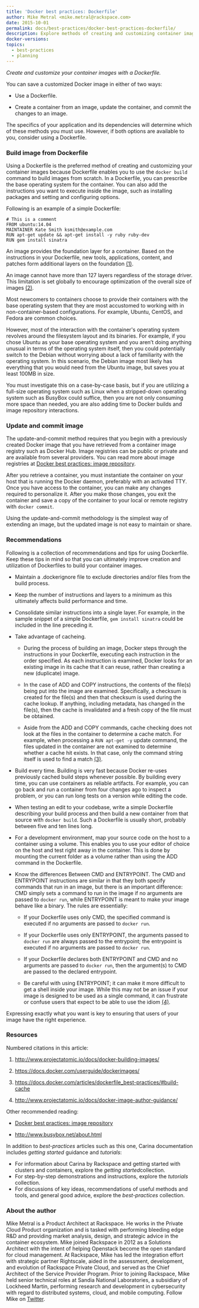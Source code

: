 ```yaml
---
title: 'Docker best practices: Dockerfile'
author: Mike Metral <mike.metral@rackspace.com>
date: 2015-10-01
permalink: docs/best-practices/docker-best-practices-dockerfile/
description: Explore methods of creating and customizing container images
docker-versions:
topics:
  - best-practices
  - planning
---
```


*Create and customize your container images with a Dockerfile.*

You can save a customized Docker image in either of two ways:

- Use a Dockerfile.

- Create a container from an image,
  update the container,
  and commit the changes to an image.

The specifics of your application and its dependencies will determine which of these methods you must use. However, if both options are available to you,
consider using a Dockerfile.

### Build image from Dockerfile

Using a Dockerfile is the preferred method of creating and customizing your
container images because Dockerfile enables you to use
the `docker build` command to
build images from scratch. In a Dockerfile, you can prescribe the base
operating system for the container. You can also add the instructions you want to
execute inside the image, such as installing packages and setting and
configuring options.

Following is an example of a simple Dockerfile:

```
# This is a comment
FROM ubuntu:14.04
MAINTAINER Kate Smith ksmith@example.com
RUN apt-get update && apt-get install -y ruby ruby-dev
RUN gem install sinatra
```

An image provides the foundation layer for a container.
Based on the instructions in your Dockerfile,
new tools, applications, content, and patches form additional layers
on the foundation [(1)](#resources).

An image cannot have more than 127 layers regardless of the
storage driver. This limitation is set globally to encourage
optimization of the overall size of images [(2)](#resources).

Most newcomers to containers choose to provide their containers with
the base operating system that they are most accustomed to working with
in non-container-based configurations. For example, Ubuntu, CentOS, and Fedora
are common choices.

However, most of the interaction with the container's
operating system revolves around the filesystem layout and its binaries.
For example,
if you chose Ubuntu as your base operating system and you aren’t doing anything
unusual in terms of the operating system itself, then you could potentially
switch to the Debian without worrying about a lack of familiarity with the operating system. In this scenario, the Debian image most likely has everything that you would need from the Ubuntu image, but
saves you at least 100MB in size.

You must investigate this on a case-by-case basis,
but if you are utilizing a full-size operating system such as Linux
when a stripped-down operating system such as BusyBox could suffice,
then you are not only consuming more space than needed, you are also adding
time to Docker builds and image repository interactions.

### Update and commit image

The update-and-commit method requires that you begin with a previously created
Docker image that you have retrieved from a container
image registry such as Docker Hub.
Image registries can be public or private and are available from several providers.
You can read more about image registries at
[Docker best practices: image repository](../docker-best-practices-image-repository/).

After you retrieve a container,
you must instantiate the container on your host that is running the Docker daemon,
preferably with an activated TTY. Once you
have access to the container, you can make any changes required to
personalize it. After you make those changes, you exit the container and
save a copy of the container to your local or
remote registry with `docker commit`.

Using the update-and-commit methodology is the simplest way of
extending an image, but the updated image is not easy to maintain or share.

### Recommendations

Following is a collection of recommendations and tips
for using Dockerfile.
Keep these tips in mind so that you can ultimately improve
creation and utilization of Dockerfiles to build your container images.

- Maintain a .dockerignore file to exclude directories and/or files from
  the build process.

- Keep the number of instructions and layers to a minimum as this
  ultimately affects build performance and time.

- Consolidate similar instructions into a single layer.
  For example, in the sample snippet of a simple Dockerfile,
  `gem install sinatra` could be included in the line preceding it.

- Take advantage of cacheing.

  - During the process of building an image, Docker steps
    through the instructions in your Dockerfile, executing each instruction in
    the order specified. As each instruction is examined, Docker looks
    for an existing image in its cache that it can reuse, rather
    than creating a new (duplicate) image.

  - In the case of ADD and COPY instructions, the contents of
    the file(s) being put into the image are examined.
    Specifically, a checksum is created for the file(s) and then that
    checksum is used during the cache lookup. If anything, including metadata, has
    changed in the file(s), then the cache
    is invalidated and a fresh copy of the file must be obtained.

  - Aside from the ADD and COPY commands, cache checking does not
    look at the files in the container to determine a cache match.
    For example, when processing a `RUN apt-get -y` update
    command, the files updated in the container are not
    examined to determine whether a cache hit exists. In that case, only
    the command string itself is used to find a match [(3)](#resources).

- Build every time. Building is very fast because Docker re-uses
  previously cached build steps whenever possible.
  By building every time, you can use containers as reliable artifacts.
  For example,
  you can go back and run a container from four changes ago to inspect a
  problem, or you can run long tests on a version while editing the code.

- When testing an edit to your codebase, write a simple Dockerfile
  describing your build process and then
  build a new container from that source with `docker build`.
  Such a Dockerfile is usually short, probably between five and ten lines long.

- For a development environment, map your source code on the host to
  a container using a volume. This enables you to use your editor of
  choice on the host and test right away in the container.
  This is done by mounting the current folder as a volume
  rather than using the ADD command in the Dockerfile.

- Know the differences Between CMD and ENTRYPOINT.
  The CMD and ENTRYPOINT instructions are similar in that they both specify
  commands that run in an image, but there is an important
  difference: CMD simply sets a command to run in the image if
  no arguments are passed to `docker run`, while ENTRYPOINT is
  meant to make your image behave like a binary. The rules are
  essentially:

  - If your Dockerfile uses only CMD, the specified command is executed
    if no arguments are passed to `docker run`.

  - If your Dockerfile uses only ENTRYPOINT, the arguments passed to
    `docker run` are always passed to the entrypoint; the entrypoint
    is executed if no arguments are passed to `docker run`.

  - If your Dockerfile declares both ENTRYPOINT and CMD
    and no arguments are passed to `docker run`, then the argument(s)
    to CMD are passed to the declared entrypoint.

  - Be careful with using ENTRYPOINT; it can make it more difficult to
    get a shell inside your image. While this may not be an issue if your
    image is designed to be used as a single command, it can frustrate or
    confuse users that expect to be able to use the idiom [(4)](#resources).

Expressing exactly what you want is key
to ensuring that users of your image have the right experience.

### Resources

Numbered citations in this article:

1. <http://www.projectatomic.io/docs/docker-building-images/>

2. <https://docs.docker.com/userguide/dockerimages/>

3. <https://docs.docker.com/articles/dockerfile_best-practices/#build-cache>

4. <http://www.projectatomic.io/docs/docker-image-author-guidance/>

Other recommended reading:

- [Docker best practices: image repository](../docker-best-practices-image-repository/)

- <http://www.busybox.net/about.html>

In addition to *best-practices* articles such as this one,
Carina documentation includes *getting started* guidance and *tutorials*:

* For information about Carina by Rackspace and getting started
  with clusters and containers, explore the *​getting started​* collection.
* For step-by-step demonstrations and instructions, explore the *tutorials* collection.
* For discussions of key ideas, recommendations of useful methods and tools, and
  general good advice, explore the *best-practices* collection.

### About the author

Mike Metral is a Product Architect at Rackspace. He works in the Private Cloud Product organization and is tasked with performing bleeding edge R&D and providing market analysis, design, and strategic advice in the container ecosystem. Mike joined Rackspace in 2012 as a Solutions Architect with the intent of helping Openstack become the open standard for cloud management. At Rackspace, Mike has led the integration effort with strategic partner Rightscale, aided in the assessment, development, and evolution of Rackspace Private Cloud, and served as the Chief Architect of the Service Provider Program. Prior to joining Rackspace, Mike held senior technical roles at Sandia National Laboratories, a subsidiary of Lockheed Martin, performing research and development in cybersecurity with regard to distributed systems, cloud, and mobile computing. Follow Mike on [Twitter](https://twitter.com/mikemetral).
